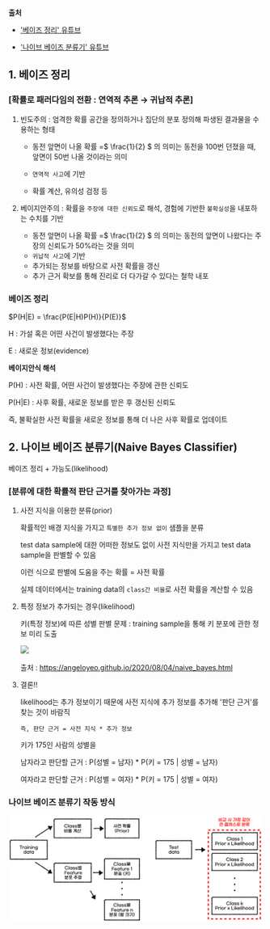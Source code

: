 **출처** 

- ['베이즈 정리' 유튜브](https://www.youtube.com/watch?v=euH9C61ywEM)

- ['나이브 베이즈 분류기' 유튜브](https://www.youtube.com/watch?v=KueAHu7iFNE)



## 1. 베이즈 정리

### [확률로 패러다임의 전환 : 연역적 추론 $\rightarrow$ 귀납적 추론]

1. 빈도주의 : 엄격한 확률 공간을 정의하거나 집단의 분포 정의해 파생된 결과물을 수용하는 형태

   - 동전 앞면이 나올 확률 =$ \frac{1}{2} $ 의 의미는 동전을 100번 던졌을 때, 앞면이 50번 나올 것이라는 의미

   - `연역적 사고`에 기반

   - 확률 계산, 유의성 검정 등

     

2. 베이지안주의 : 확률을 `주장에 대한 신뢰도`로 해석, 경험에 기반한 `불확실성`을 내포하는 수치를 기반

   - 동전 앞면이 나올 확률 =$ \frac{1}{2} $ 의 의미는 동전의 앞면이 나왔다는 주장의 신뢰도가 50%라는 것을 의미
   - `귀납적 사고`에 기반
   - 추가되는 정보를 바탕으로 사전 확률을 갱신
   - 추가 근거 확보를 통해 진리로 더 다가갈 수 있다는 철학 내포



### 베이즈 정리

$P(H|E) = \frac{P(E|H)P(H)}{P(E)}$

H : 가설 혹은 어떤 사건이 발생했다는 주장

E : 새로운 정보(evidence)



**베이지안식 해석**

P(H) : 사전 확률, 어떤 사건이 발생했다는 주장에 관한 신뢰도

P(H|E) : 사후 확률, 새로운 정보를 받은 후 갱신된 신뢰도

즉, 불확실한 사전 확률을 새로운 정보를 통해 더 나은 사후 확률로 업데이트



## 2. 나이브 베이즈 분류기(Naive Bayes Classifier)

베이즈 정리 + 가능도(likelihood)



### [분류에 대한 확률적 판단 근거를 찾아가는 과정]

1. 사전 지식을 이용한 분류(prior)

   확률적인 배경 지식을 가지고 `특별한 추가 정보 없이` 샘플을 분류

   test data sample에 대한 어떠한 정보도 없이 사전 지식만을 가지고 test data sample을 판별할 수 있음

   이런 식으로 판별에 도움을 주는 확률 = 사전 확률

   실제 데이터에서는 training data의 `class간 비율`로 사전 확률을 계산할 수 있음

   

2. 특정 정보가 추가되는 경우(likelihood)

   키(특정 정보)에 따른 성별 판별 문제 : training sample을 통해 키 분포에 관한 정보 미리 도출

   

   <img style="max-height:80%; max-width:80%;" src="https://raw.githubusercontent.com/angeloyeo/angeloyeo.github.io/master/pics/2020-08-04-naive_bayes/pic3.png">

   출처 : https://angeloyeo.github.io/2020/08/04/naive_bayes.html

   

   

3. 결론!! 

   likelihood는 추가 정보이기 때문에 사전 지식에 추가 정보를 추가해 '판단 근거'를 찾는 것이 바람직

   `즉, 판단 근거 = 사전 지식 * 추가 정보`

   

   키가 175인 사람의 성별을

   남자라고 판단할 근거 : P(성별 = 남자) * P(키 = 175 | 성별 = 남자)

   여자라고 판단할 근거 : P(성별 = 여자) * P(키 = 175 | 성별 = 여자)



### 나이브 베이즈 분류기 작동 방식

![나이브 베이즈 분류기 작동 방식](./img/image.png)

